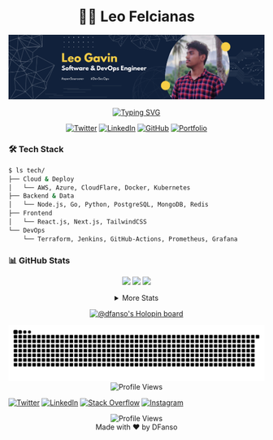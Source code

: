 # <div align="center">👨‍💻 Leo Felcianas</div>

<div align="center">
  <img src="https://github.com/DFanso/DFanso/blob/main/posterGit.png" alt="Banner">

[![Typing SVG](https://readme-typing-svg.herokuapp.com?font=Fira+Code&pause=1000&random=false&width=435&lines=DevOps+%26+Backend+Specialist;Software+Engineering+Graduate;Open+Source+Enthusiast)](https://git.io/typing-svg)

[![Twitter](https://img.shields.io/badge/-Twitter-1DA1F2?style=flat-square&logo=twitter&logoColor=white)](https://twitter.com/LEOTOGAVIN)
[![LinkedIn](https://img.shields.io/badge/-LinkedIn-0A66C2?style=flat-square&logo=linkedin&logoColor=white)](https://www.linkedin.com/in/leo-gavin-8841ba18b/)
[![GitHub](https://img.shields.io/github/followers/DFanso?label=follow&style=flat-square&logo=github&logoColor=white)](https://github.com/DFanso)
[![Portfolio](https://img.shields.io/badge/Portfolio-Visit-success?style=flat-square&logo=safari)](https://portfolio.dfanso.dev)
</div>

### 🛠️ Tech Stack
```bash
$ ls tech/
├── Cloud & Deploy
│   └── AWS, Azure, CloudFlare, Docker, Kubernetes
├── Backend & Data
│   └── Node.js, Go, Python, PostgreSQL, MongoDB, Redis
├── Frontend
│   └── React.js, Next.js, TailwindCSS
└── DevOps
    └── Terraform, Jenkins, GitHub-Actions, Prometheus, Grafana
```

### 📊 GitHub Stats
<div align="center">
  
![](https://github-profile-summary-cards.vercel.app/api/cards/profile-details?username=DFanso&theme=tokyonight)
![](https://github-profile-summary-cards.vercel.app/api/cards/repos-per-language?username=DFanso&theme=tokyonight)
![](https://github-profile-summary-cards.vercel.app/api/cards/stats?username=DFanso&theme=tokyonight)

<details>
<summary>More Stats</summary>

Total Contributions: 4,043 (Sep 18, 2020 - Present)
Current Streak: 9 Days (Jan 24 - Feb 1)
Longest Streak: 23 Days (Dec 10, 2023 - Jan 1, 2024)
Total Stars: 18 | Total PRs: 440 | Total Issues: 9

</details>

[![@dfanso's Holopin board](https://holopin.me/dfanso)](https://holopin.io/@dfanso)

</div>

<picture>
  <source media="(prefers-color-scheme: dark)" srcset="https://github.com/DFanso/DFanso/blob/output/github-snake-dark.svg" />
  <source media="(prefers-color-scheme: light)" srcset="https://github.com/DFanso/DFanso/blob/output/github-snake.svg" />
  <img alt="github-snake" src="https://github.com/DFanso/DFanso/blob/output/github-snake.svg" />
</picture>

<div align="center">
  <img src="https://komarev.com/ghpvc/?username=DFanso&color=brightgreen&style=flat-square" alt="Profile Views">
</div>

[![Twitter](https://img.shields.io/badge/-Twitter-1DA1F2?style=for-the-badge&logo=twitter&logoColor=white)](https://twitter.com/LEOTOGAVIN)
[![LinkedIn](https://img.shields.io/badge/-LinkedIn-0A66C2?style=for-the-badge&logo=linkedin&logoColor=white)](https://www.linkedin.com/in/leo-gavin-8841ba18b/)
[![Stack Overflow](https://img.shields.io/badge/-Stack_Overflow-FE7A16?style=for-the-badge&logo=stack-overflow&logoColor=white)](https://stackoverflow.com/users/14575719/dfanso)
[![Instagram](https://img.shields.io/badge/-Instagram-E4405F?style=for-the-badge&logo=instagram&logoColor=white)](https://www.instagram.com/dfansoo/)

</div>

<div align="center">
  <img src="https://komarev.com/ghpvc/?username=DFanso&color=brightgreen&style=flat-square" alt="Profile Views">
  <br>
  Made with ❤️ by DFanso
</div>
